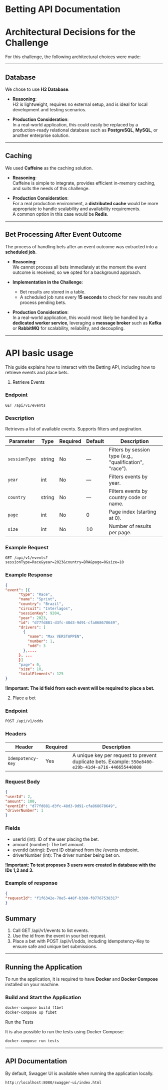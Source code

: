 # Betting API Documentation

# Architectural Decisions for the Challenge

For this challenge, the following architectural choices were made:

---

## Database
We chose to use **H2 Database**.

- **Reasoning**:  
  H2 is lightweight, requires no external setup, and is ideal for local development and testing scenarios.

- **Production Consideration**:  
  In a real-world application, this could easily be replaced by a production-ready relational database such as **PostgreSQL**, **MySQL**, or another enterprise solution.

---

## Caching
We used **Caffeine** as the caching solution.

- **Reasoning**:  
  Caffeine is simple to integrate, provides efficient in-memory caching, and suits the needs of this challenge.

- **Production Consideration**:  
  For a real production environment, a **distributed cache** would be more appropriate to handle scalability and availability requirements.  
  A common option in this case would be **Redis**.

---

## Bet Processing After Event Outcome
The process of handling bets after an event outcome was extracted into a **scheduled job**.

- **Reasoning**:  
  We cannot process all bets immediately at the moment the event outcome is received, so we opted for a background approach.

- **Implementation in the Challenge**:
    - Bet results are stored in a table.
    - A scheduled job runs every **15 seconds** to check for new results and process pending bets.

- **Production Consideration**:  
  In a real-world application, this would most likely be handled by a **dedicated worker service**, leveraging a **message broker** such as **Kafka** or **RabbitMQ** for scalability, reliability, and decoupling.

---

# API basic usage

This guide explains how to interact with the Betting API, including how to retrieve events and place bets.

1. Retrieve Events

### Endpoint
```http
GET /api/v1/events
```

### Description
Retrieves a list of available events. Supports filters and pagination.

| Parameter     | Type   | Required | Default | Description                                              |
| ------------- | ------ | -------- | ------- | -------------------------------------------------------- |
| `sessionType` | string | No       | —       | Filters by session type (e.g., "qualification", "race"). |
| `year`        | int    | No       | —       | Filters events by year.                                  |
| `country`     | string | No       | —       | Filters events by country code or name.                  |
| `page`        | int    | No       | 0       | Page index (starting at 0).                              |
| `size`        | int    | No       | 10      | Number of results per page.                              |

### Example Request
```http
GET /api/v1/events?sessionType=Race&year=2023&country=BRA&page=0&size=10
```
### Example Response

```json
{
"event": [{
      "type": "Race",
      "name": "Sprint",
      "country": "Brazil",
      "circuit": "Interlagos",
      "sessionKey": 9204,
      "year": 2023,
      "id": "d77fd881-d3fc-48d3-9d91-cfa868678649",
      "drivers": [
        {
          "name": "Max VERSTAPPEN",
          "number": 1,
          "odd": 3
        },....
      }, ...
      }]
      "page": 0,
      "size": 10,
      "totalElements": 125
}
```

**!Important: The id field from each event will be required to place a bet.**

2. Place a bet

### Endpoint
```http
POST /api/v1/odds
```

### Headers
| Header            | Required | Description                                                                                         |
| ----------------- | -------- | --------------------------------------------------------------------------------------------------- |
| `Idempotency-Key` | Yes      | A unique key per request to prevent duplicate bets. Example: `550e8400-e29b-41d4-a716-446655440000` |

### Request Body

```json
{
"userId": 2,
"amount": 100,
"eventId": "d77fd881-d3fc-48d3-9d91-cfa868678649",
"driverNumber": 1
}
```
### Fields
* userId (int): ID of the user placing the bet. 
* amount (number): The bet amount. 
* eventId (string): Event ID obtained from the /events endpoint. 
* driverNumber (int): The driver number being bet on.

**!Important: To test proposes 3 users were created in database with the IDs 1,2 and 3.**

### Example of response

```json
{
"requestId": "f1f6342e-70e5-448f-b300-f07767538317"
}
```

## Summary

1. Call GET /api/v1/events to list events.
2. Use the id from the event in your bet request.
3. Place a bet with POST /api/v1/odds, including Idempotency-Key to ensure safe and unique bet submissions.

---

## Running the Application

To run the application, it is required to have **Docker** and **Docker Compose** installed on your machine.

### Build and Start the Application

```bash
docker-compose build f1bet
docker-compose up f1bet
```

Run the Tests

It is also possible to run the tests using Docker Compose:

```bash
docker-compose run tests
```
---

## API Documentation

By default, Swagger UI is available when running the application locally.

```bash
http://localhost:8080/swagger-ui/index.html
```





